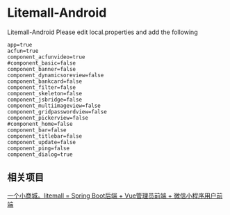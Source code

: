 # Litemall-Android
Litemall-Android
Please edit local.properties and add the following
```properties
app=true
acfun=true
component_acfunvideo=true
#component_basic=false
component_banner=false
component_dynamicsoreview=false
component_bankcard=false
component_filter=false
component_skeleton=false
component_jsbridge=false
component_multiimageview=false
component_gridpasswordview=false
component_pickerview=false
#component_home=false
component_bar=false
component_titlebar=false
component_update=false
component_ping=false
component_dialog=true

```

## 相关项目
[一个小商城。litemall = Spring Boot后端 + Vue管理员前端 + 微信小程序用户前端](https://github.com/linlinjava/litemall)
